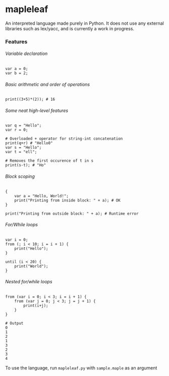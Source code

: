 # mapleleaf
An interpreted language made purely in Python. It does not use any external libraries such as lex/yacc, and is currently a work in progress.


### Features

###### Variable declaration
```
var a = 0;
var b = 2;
```
###### Basic arithmetic and order of operations
```
print((3+5)*(2)); # 16
```
###### Some neat high-level features
```
var q = "Hello";
var r = 0;

# Overloaded + operator for string-int concatenation
print(q+r) # "Hello0"
var s = "Hello";
var t = "ell";

# Removes the first occurence of t in s
print(s-t); # "Ho"
```
###### Block scoping
```
{
    var a = "Hello, World!";
    print("Printing from inside block: " + a); # OK
}

print("Printing from outside block: " + a); # Runtime error
```
###### For/While loops
```
var i = 0;
from (; i < 10; i = i + 1) {
    print("Hello");
}

until (i < 20) {
    print("World");
}
```
###### Nested for/while loops
```
from (var i = 0; i < 3; i = i + 1) {
    from (var j = 0; j < 3; j = j + 1) {
        print(i+j);
    }
}

# Output
0
1
2
1
3
2
3
4
```

To use the language, run `mapleleaf.py` with `sample.maple` as an argument
